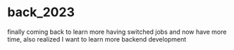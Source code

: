# back_2023
finally coming back to learn more having switched jobs and now have more time, also realized I want to learn more backend development
